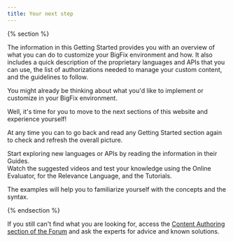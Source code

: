 ```yaml
---
title: Your next step
---
```


{% section %} 

The information in this Getting Started provides you with an overview of what you can do to 
customize your BigFix environment and how. It also includes a quick description of the proprietary languages and APIs that 
you can use, the list of authorizations needed to manage your custom content, and the guidelines to follow.

You might already be thinking about what you'd like to implement or customize in your BigFix environment. 

Well, it's time for you to move to the next sections of this website and experience yourself! 

At any time you can  to go back and read any Getting Started section again to check and refresh the overall 
picture.

Start exploring new languages or APIs by reading the information in their Guides.   
Watch the suggested videos and test your knowledge using the Online Evaluator, for the Relevance Language, and 
the Tutorials.

The examples will help you to familiarize yourself with the concepts and the syntax.

{% endsection %}

If you still can't find what you are looking for, access the [Content Authoring section of the Forum](https://forum.bigfix.com/c/content-authoring ) and ask the 
experts for advice and known solutions. 

